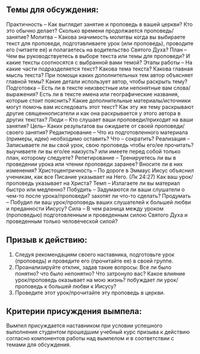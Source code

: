 
## Темы для обсуждения:

Практичность – Как выглядит занятие и проповедь в вашей церкви? Кто это обычно делает? Сколько времени продолжается проповедь/ занятие?Молитва – Какова значимость молитвы когда вы выбираете текст для проповеди, подготавливаете урок (или проповедь), проводите его (читаете ее) и полагаетесь на водительство Святого Духа?План – Чем вы руководствуетесь в выборе текста или темы для проповеди? И какие тексты соотносятся с выбранной вами темой?Этапы работы – На какие части подразделяется текст? Какова тема текста? Какова главная мысль текста? При помощи каких дополнительных тем автор объясняет главной темы? Какие детали использует автор, чтобы раскрыть тему?Подготовка – Есть ли в тексте неизвестные или непонятные вам слова/выражения?Есть ли в тексте имена или географические названия, которые стоит пояснить? Какие дополнительные материалы/источники могут помочь вам исследовать этот текст? Как эту же тему раскрывают другие священнописатели и как она раскрывается у этого автора в других текстах?Люди – Кто слушает ваши проповеди/приходит на ваши занятия?Цель– Каких результатов вы ожидаете от своей проповеди/своего занятия?Редактирование – Что из подготовленного материала (примеры, идеи) необходимо оставить? Что – сократить?Реализация – Записываете ли вы свой урок, свою проповедь чтобы его/ее прочитать? выучиваете ли вы его/ее наизусть? или имеете перед собой только план, которому следуете?Репетирование – Тренируетесь ли вы в проведении урока или чтении проповеди заранее? Вносите ли в них изменения?
Христоцентричность – По дороге в Эммаус Иисус объяснил ученикам, как все Писание указывает на Него. (Лк 24:27) Как ваш урок/ проповедь указывает на Христа?Темп – Излагаете ли вы материал быстро или медленно?Побудить – Задумаются ли ваши слушатели о чем-то после урока/проповеди? захотят ли что-то сделать?Продумать – Побудил ли ваш урок/проповедь ваших слушателей к большей любви и преданности Иисусу?Сила – В чем разница между уроком (проповедью) подготовленным и проведенным силою Святого Духа и проведенным только человеческой силой?


## Призыв к действию:

1. Следуя рекомендациям своего наставника, подготовьте урок (проповедь) и проведите его (прочитайте ее) в своей группе.2. Проанализируйте отклик, задав такие вопросы:Все ли было понятно? что было непонятно?Что затронуло вас?Какое влияние урок/проповедь оказывает на мою жизнь?побуждает ли урок/проповедь к большей любви к Иисусу?3. Проведите этот урок/прочитайте эту проповедь в церкви.

## Критерии присуждения вымпела:Вымпел присуждается наставником при условии успешного выполнения студентом прошедшим учебный курс призыва к действию согласно компонентов работы над вымпелом и в соответствии с темами для обсуждения.

